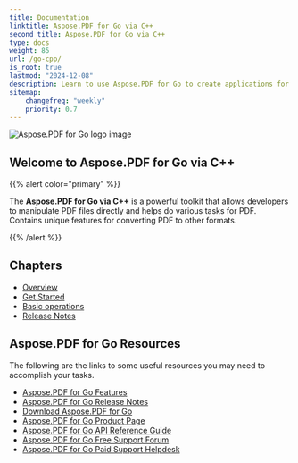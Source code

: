 ```yaml
---
title: Documentation
linktitle: Aspose.PDF for Go via C++
second_title: Aspose.PDF for Go via C++
type: docs
weight: 85
url: /go-cpp/
is_root: true
lastmod: "2024-12-08"
description: Learn to use Aspose.PDF for Go to create applications for PDF documents.
sitemap:
    changefreq: "weekly"
    priority: 0.7
---
```

![Aspose.PDF for Go logo image](aspose_pdf-for-go-cpp.png)

<h2>Welcome to Aspose.PDF for Go via C++</h2>

{{% alert color="primary" %}}

The **Aspose.PDF for Go via C++** is a powerful toolkit that allows developers to manipulate PDF files directly and helps do various tasks for PDF. Contains unique features for converting PDF to other formats.

{{% /alert %}}

<h2>Chapters</h2>

- [Overview](/pdf/go-cpp/overview/)
- [Get Started](/pdf/go-cpp/get-started/)
- [Basic operations](/pdf/go-cpp/basic-operations/)
- [Release Notes](https://releases.aspose.com/pdf/gocpp/)

<h2>Aspose.PDF for Go Resources</h2>

The following are the links to some useful resources you may need to accomplish your tasks.

- [Aspose.PDF for Go Features](/pdf/go-cpp/key-features/)
- [Aspose.PDF for Go Release Notes](https://releases.aspose.com/pdf/gocpp/)
- [Download Aspose.PDF for Go](https://github.com/aspose-pdf/aspose-pdf-go-cpp)
- [Aspose.PDF for Go Product Page](https://products.aspose.com/pdf/go-cpp/)
- [Aspose.PDF for Go API Reference Guide](https://reference.aspose.com/pdf/go-cpp/)
- [Aspose.PDF for Go Free Support Forum](https://forum.aspose.com/c/pdf/10)
- [Aspose.PDF for Go Paid Support Helpdesk](https://helpdesk.aspose.com/)
